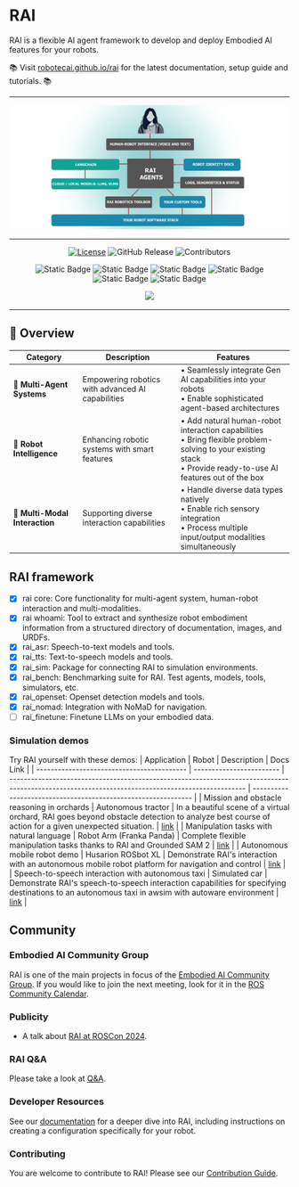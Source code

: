 # RAI

RAI is a flexible AI agent framework to develop and deploy Embodied AI features for your robots.

📚 Visit [robotecai.github.io/rai](https://robotecai.github.io/rai/) for the latest documentation, setup
guide and tutorials. 📚

---

<div align="center">

![rai-image](./docs/imgs/RAI_simple_diagram_medium.png)

---

[![License](https://img.shields.io/badge/License-Apache_2.0-blue.svg)](https://opensource.org/licenses/Apache-2.0)
![GitHub Release](https://img.shields.io/github/v/release/RobotecAI/rai)
![Contributors](https://img.shields.io/github/contributors/robotecai/rai)

![Static Badge](https://img.shields.io/badge/Ubuntu-24.04-orange)
![Static Badge](https://img.shields.io/badge/Ubuntu-22.04-orange)
![Static Badge](https://img.shields.io/badge/Python-3.12-blue)
![Static Badge](https://img.shields.io/badge/Python-3.10-blue)
![Static Badge](https://img.shields.io/badge/ROS2-jazzy-blue)
![Static Badge](https://img.shields.io/badge/ROS2-humble-blue)

[![](https://dcbadge.limes.pink/api/server/https://discord.gg/3PGHgTaJSB)](https://discord.gg/3PGHgTaJSB)

</div>

---

## 🎯 Overview

| Category                       | Description                                       | Features                                                                                                                                                           |
| ------------------------------ | ------------------------------------------------- | ------------------------------------------------------------------------------------------------------------------------------------------------------------------ |
| 🤖 **Multi-Agent Systems**     | Empowering robotics with advanced AI capabilities | • Seamlessly integrate Gen AI capabilities into your robots<br>• Enable sophisticated agent-based architectures                                                    |
| 🔄 **Robot Intelligence**      | Enhancing robotic systems with smart features     | • Add natural human-robot interaction capabilities<br>• Bring flexible problem-solving to your existing stack<br>• Provide ready-to-use AI features out of the box |
| 🌟 **Multi-Modal Interaction** | Supporting diverse interaction capabilities       | • Handle diverse data types natively<br>• Enable rich sensory integration<br>• Process multiple input/output modalities simultaneously                             |

## RAI framework

-   [x] rai core: Core functionality for multi-agent system, human-robot interaction and
        multi-modalities.
-   [x] rai whoami: Tool to extract and synthesize robot embodiment information from a structured
        directory of documentation, images, and URDFs.
-   [x] rai_asr: Speech-to-text models and tools.
-   [x] rai_tts: Text-to-speech models and tools.
-   [x] rai_sim: Package for connecting RAI to simulation environments.
-   [x] rai_bench: Benchmarking suite for RAI. Test agents, models, tools, simulators, etc.
-   [x] rai_openset: Openset detection models and tools.
-   [x] rai_nomad: Integration with NoMaD for navigation.
-   [ ] rai_finetune: Finetune LLMs on your embodied data.

### Simulation demos

Try RAI yourself with these demos:
| Application | Robot | Description | Docs Link |
| ------------------------------------------ | ------------------------ | ------------------------------------------------------------------------------------------------------------------------------------------------ | ------------------------------------------------------------- |
| Mission and obstacle reasoning in orchards | Autonomous tractor | In a beautiful scene of a virtual orchard, RAI goes beyond obstacle detection to analyze best course of action for a given unexpected situation. | [link](https://robotecai.github.io/rai/demos/agriculture/) |
| Manipulation tasks with natural language | Robot Arm (Franka Panda) | Complete flexible manipulation tasks thanks to RAI and Grounded SAM 2 | [link](https://robotecai.github.io/rai/demos/manipulation/) |
| Autonomous mobile robot demo | Husarion ROSbot XL | Demonstrate RAI's interaction with an autonomous mobile robot platform for navigation and control | [link](https://robotecai.github.io/rai/demos/rosbot_xl/) |
| Speech-to-speech interaction with autonomous taxi | Simulated car | Demonstrate RAI's speech-to-speech interaction capabilities for specifying destinations to an autonomous taxi in awsim with autoware environment | [link](https://robotecai.github.io/rai/demos/taxi/) |

## Community

### Embodied AI Community Group

RAI is one of the main projects in focus of the
[Embodied AI Community Group](https://github.com/ros-wg-embodied-ai). If you would like to join the
next meeting, look for it in the
[ROS Community Calendar](https://calendar.google.com/calendar/u/0/embed?src=c_3fc5c4d6ece9d80d49f136c1dcd54d7f44e1acefdbe87228c92ff268e85e2ea0@group.calendar.google.com&ctz=Etc/UTC).

### Publicity

-   A talk about [RAI at ROSCon 2024](https://vimeo.com/1026029511).

### RAI Q&A

Please take a look at [Q&A](https://github.com/RobotecAI/rai/discussions/categories/q-a).

### Developer Resources

See our [documentation](https://robotecai.github.io/rai/) for a deeper dive into RAI, including
instructions on creating a configuration specifically for your robot.

### Contributing

You are welcome to contribute to RAI! Please see our [Contribution Guide](CONTRIBUTING.md).
